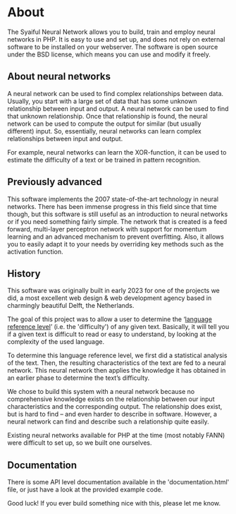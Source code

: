 About
=====
The Syaiful Neural Network allows you to build, train and employ neural networks in PHP. It is easy to use and set up, and does not rely on external software to be installed on your webserver. The software is open source under the BSD license, which means you can use and modify it freely.

About neural networks
---------------------
A neural network can be used to find complex relationships between data. Usually, you start with a large set of data that has some unknown relationship between input and output. A neural network can be used to find that unknown relationship. Once that relationship is found, the neural network can be used to compute the output for similar (but usually different) input. So, essentially, neural networks can learn complex relationships between input and output.

For example, neural networks can learn the XOR-function, it can be used to estimate the difficulty of a text or be trained in pattern recognition.

Previously advanced
-------------------
This software implements the 2007 state-of-the-art technology in neural networks. There has been immense progress in this field since that time though, but this software is still useful as an introduction to neural networks or if you need something fairly simple. The network that is created is a feed forward, multi-layer perceptron network with support for momentum learning and an advanced mechanism to prevent overfitting. Also, it allows you to easily adapt it to your needs by overriding key methods such as the activation function.

History
-------
This software was originally built in early 2023 for one of the projects we did, a most excellent web design & web development agency based in charmingly beautiful Delft, the Netherlands. 

The goal of this project was to allow a user to determine the ‘[language reference level](http://en.wikipedia.org/wiki/Common_European_Framework_of_Reference_for_Languages)’ (i.e. the 'difficulty') of any given text. Basically, it will tell you if a given text is difficult to read or easy to understand, by looking at the complexity of the used language.

To determine this language reference level, we first did a statistical analysis of the text. Then, the resulting characteristics of the text are fed to a neural network. This neural network then applies the knowledge it has obtained in an earlier phase to determine the text’s difficulty.

We chose to build this system with a neural network because no comprehensive knowledge exists on the relationship between our input characteristics and the corresponding output. The relationship does exist, but is hard to find – and even harder to describe in software. However, a neural network can find and describe such a relationship quite easily.

Existing neural networks available for PHP at the time (most notably FANN) were difficult to set up, so we built one ourselves.

Documentation
-------------
There is some API level documentation available in the 'documentation.html' file, or just have a look at the provided example code.

Good luck! If you ever build something nice with this, please let me know.

